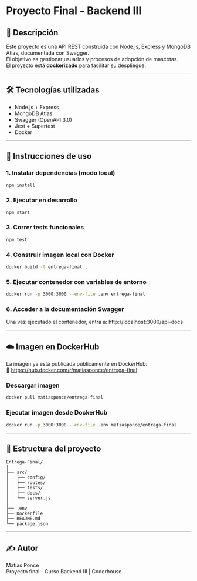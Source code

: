 # Proyecto Final - Backend III

## 📄 Descripción
Este proyecto es una API REST construida con Node.js, Express y MongoDB Atlas, documentada con Swagger.  
El objetivo es gestionar usuarios y procesos de adopción de mascotas.  
El proyecto está **dockerizado** para facilitar su despliegue.

---

## 🛠 Tecnologías utilizadas
- Node.js + Express  
- MongoDB Atlas  
- Swagger (OpenAPI 3.0)  
- Jest + Supertest  
- Docker

---

## 📌 Instrucciones de uso

### 1. Instalar dependencias (modo local)
```bash
npm install
```

### 2. Ejecutar en desarrollo
```bash
npm start
```

### 3. Correr tests funcionales
```bash
npm test
```

### 4. Construir imagen local con Docker
```bash
docker build -t entrega-final .
```

### 5. Ejecutar contenedor con variables de entorno
```bash
docker run -p 3000:3000 --env-file .env entrega-final
```

### 6. Acceder a la documentación Swagger
Una vez ejecutado el contenedor, entra a:
http://localhost:3000/api-docs

---

## ☁️ Imagen en DockerHub

La imagen ya está publicada públicamente en DockerHub:  
🔗 https://hub.docker.com/r/matiasponce/entrega-final

### Descargar imagen
```bash
docker pull matiasponce/entrega-final
```

### Ejecutar imagen desde DockerHub
```bash
docker run -p 3000:3000 --env-file .env matiasponce/entrega-final
```

---

## 📁 Estructura del proyecto
```
Entrega-Final/
│
├── src/
│   ├── config/
│   ├── routes/
│   ├── tests/
│   ├── docs/
│   └── server.js
│
├── .env
├── Dockerfile
├── README.md
└── package.json
```

---

## ✍️ Autor
Matías Ponce  
Proyecto final - Curso Backend III | Coderhouse
